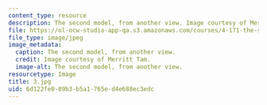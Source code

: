 ```yaml
---
content_type: resource
description: The second model, from another view. Image courtesy of Merritt Tam.
file: https://ol-ocw-studio-app-qa.s3.amazonaws.com/courses/4-171-the-space-between-workshop-fall-2004/6d122fe089b3b5a1765ed4e688ec3edc_3.jpg
file_type: image/jpeg
image_metadata:
  caption: The second model, from another view.
  credit: Image courtesy of Merritt Tam.
  image-alt: The second model, from another view.
resourcetype: Image
title: 3.jpg
uid: 6d122fe0-89b3-b5a1-765e-d4e688ec3edc
---
```


